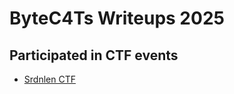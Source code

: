 # ByteC4Ts Writeups 2025

## Participated in CTF events

- [Srdnlen CTF](https://ctftime.org/event/2576)
